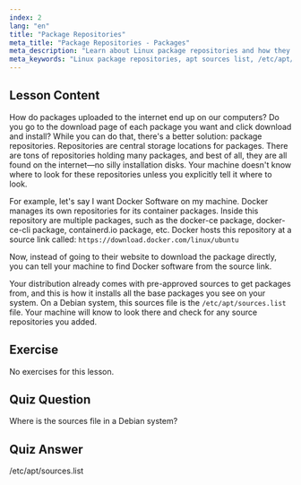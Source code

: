 ```yaml
---
index: 2
lang: "en"
title: "Package Repositories"
meta_title: "Package Repositories - Packages"
meta_description: "Learn about Linux package repositories and how they manage software. Discover how to find and add package sources like /etc/apt/sources.list for easy installation."
meta_keywords: "Linux package repositories, apt sources list, /etc/apt/sources.list, Linux packages, beginner Linux, Linux tutorial, package management"
---
```


## Lesson Content

How do packages uploaded to the internet end up on our computers? Do you go to the download page of each package you want and click download and install? While you can do that, there's a better solution: package repositories. Repositories are central storage locations for packages. There are tons of repositories holding many packages, and best of all, they are all found on the internet—no silly installation disks. Your machine doesn't know where to look for these repositories unless you explicitly tell it where to look.

For example, let's say I want Docker Software on my machine. Docker manages its own repositories for its container packages. Inside this repository are multiple packages, such as the docker-ce package, docker-ce-cli package, containerd.io package, etc. Docker hosts this repository at a source link called: `https://download.docker.com/linux/ubuntu`

Now, instead of going to their website to download the package directly, you can tell your machine to find Docker software from the source link.

Your distribution already comes with pre-approved sources to get packages from, and this is how it installs all the base packages you see on your system. On a Debian system, this sources file is the `/etc/apt/sources.list` file. Your machine will know to look there and check for any source repositories you added.

## Exercise

No exercises for this lesson.

## Quiz Question

Where is the sources file in a Debian system?

## Quiz Answer

/etc/apt/sources.list
